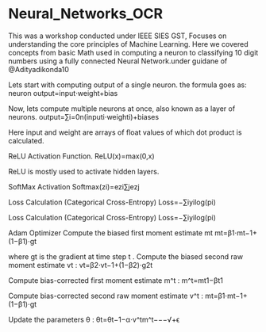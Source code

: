 # Neural_Networks_OCR

This was a workshop conducted under IEEE SIES GST, Focuses on understanding the core principles of Machine Learning. Here we covered concepts from basic Math used in computing a neuron to classifying 10 digit numbers using a fully connected Neural Network.under guidane of @Adityadikonda10

Lets start with computing output of a single neuron. the formula goes as:
neuron output=input⋅weight+bias

Now, lets compute multiple neurons at once, also known as a layer of neurons.
output=∑i=0n(inputi⋅weighti)+biases 

Here input and weight are arrays of float values of which dot product is calculated.

ReLU Activation Function.
ReLU(x)=max(0,x) 

ReLU is mostly used to activate hidden layers.

SoftMax Activation
Softmax(zi)=ezi∑jezj

Loss Calculation (Categorical Cross-Entropy)
Loss=−∑iyilog(pi)

Loss Calculation (Categorical Cross-Entropy)
Loss=−∑iyilog(pi)

Adam Optimizer
Compute the biased first moment estimate  mt 
mt=β1⋅mt−1+(1−β1)⋅gt 

where  gt  is the gradient at time step  t .
Compute the biased second raw moment estimate  vt :
vt=β2⋅vt−1+(1−β2)⋅g2t 

Compute bias-corrected first moment estimate  m^t :
m^t=mt1−βt1 

Compute bias-corrected second raw moment estimate  v^t :
mt=β1⋅mt−1+(1−β1)⋅gt 

Update the parameters  θ :
θt=θt−1−α⋅v^tm^t−−−√+ϵ
